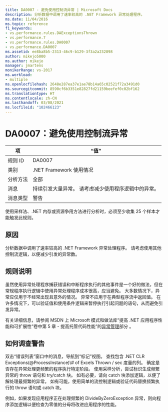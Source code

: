 ```yaml
---
title: DA0007 - 避免使用控制流异常 | Microsoft Docs
description: 分析数据中调用了速率较高的 .NET Framework 异常处理程序。
ms.date: 11/04/2016
ms.topic: reference
f1_keywords:
- vs.performance.rules.DAExceptionsThrown
- vs.performance.7
- vs.performance.rules.DA0007
- vs.performance.DA0007
ms.assetid: ee8ba8b5-2313-46c9-b129-3f3a2a232898
author: mikejo5000
ms.author: mikejo
manager: jmartens
monikerRange: vs-2017
ms.workload:
- multiple
ms.openlocfilehash: 2648e287ea37e1ae78b14a65c02521f72a3491d0
ms.sourcegitcommit: 8590cf6b3351e82827fd21159beefef0c02bf162
ms.translationtype: HT
ms.contentlocale: zh-CN
ms.lasthandoff: 03/08/2021
ms.locfileid: "102466123"
---
```

# <a name="da0007-avoid-using-exceptions-for-control-flow"></a>DA0007：避免使用控制流异常

|项|“值”|
|-|-|
|规则 ID|DA0007|
|类别|.NET Framework 使用情况|
|分析方法|全部|
|消息|持续引发大量异常。 请考虑减少使用程序逻辑中的异常。|
|消息类型|警告|

 使用采样法、.NET 内存或资源争用方法进行分析时，必须至少收集 25 个样本才能触发此规则。

## <a name="cause"></a>原因
 分析数据中调用了速率较高的 .NET Framework 异常处理程序。 请考虑使用其他控制流逻辑，以便减少引发的异常数。

## <a name="rule-description"></a>规则说明
 虽然使用异常处理程序捕获错误和中断程序执行的其他事件是一个好的做法，但在常规程序执行逻辑中使用异常处理程序成本很高，应当避免。 大多数情况下，异常应仅用于不经常出现且意外的情况。 异常不应用于在典型程序流中返回值。 在许多情况下，可以验证值和使用条件逻辑来暂停执行引起问题的语句，从而避免引发异常。

 有关详细信息，请参阅 MSDN 上 Microsoft 模式和做法库“提高 .NET 应用程序性能和可扩展性”卷中第 5 章 - 提高托管代码性能”的[异常管理](/previous-versions/msp-n-p/ff647790(v=pandp.10)#exception-management)部分  。

## <a name="how-to-investigate-a-warning"></a>如何调查警告
 双击“错误列表”窗口中的消息，导航到“标记”视图。 查找包含 .NET CLR Exceptions(@ProcessInstance)\\# of Excels Thrown / sec 度量的列。 确定是否存在异常处理更频繁的程序执行特定阶段。 使用采样分析，尝试标识生成频繁异常的 throw 语句和 try/catch 块。 如有必要，请向 catch 块添加逻辑，以便了解处理最频繁的异常。 如有可能，使用简单的流控制逻辑或验证代码替换频繁执行的 throw 语句或 catch 块。

 例如，如果发现应用程序正在处理频繁的 DivideByZeroException 异常，则向程序添加逻辑以便检查为零值的分母将改进应用程序的性能。
